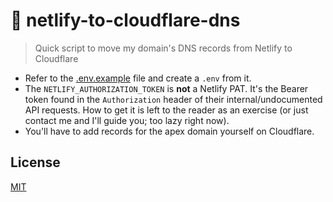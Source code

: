 # 💨 netlify-to-cloudflare-dns

> Quick script to move my domain's DNS records from Netlify to Cloudflare

- Refer to the [.env.example](.env.example) file and create a `.env` from it.
- The `NETLIFY_AUTHORIZATION_TOKEN` is **not** a Netlify PAT. It's the Bearer token found in the `Authorization` header of their internal/undocumented API requests. How to get it is left to the reader as an exercise (or just contact me and I'll guide you; too lazy right now).
- You'll have to add records for the apex domain yourself on Cloudflare.

## License

[MIT](LICENSE)
